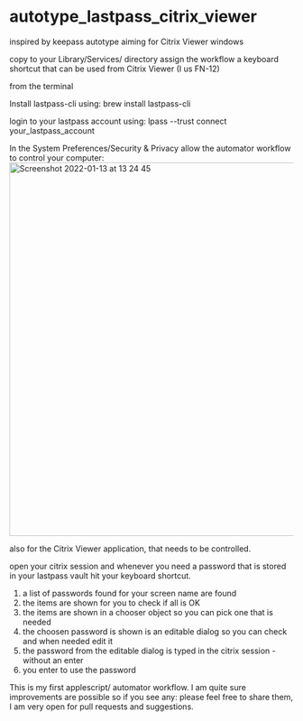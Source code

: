 # autotype_lastpass_citrix_viewer
inspired by keepass autotype aiming for Citrix Viewer windows

copy to your Library/Services/ directory
assign the workflow a keyboard shortcut that can be used from Citrix Viewer (I us FN-12)

from the terminal

Install lastpass-cli using: brew install lastpass-cli

login to your lastpass account using: lpass --trust connect your_lastpass_account

In the System Preferences/Security & Privacy allow the automator workflow to control your computer:<img width="662" alt="Screenshot 2022-01-13 at 13 24 45" src="https://user-images.githubusercontent.com/496774/149329858-6aa0878a-7336-482e-b6fe-094940bd2df5.png">

also for the Citrix Viewer application, that needs to be controlled.


open your citrix session and whenever you need a password that is stored in your lastpass vault hit your keyboard shortcut.
1) a list of passwords found for your screen name are found
2) the items are shown for you to check if all is OK
3) the items are shown in a chooser object so you can pick one that is needed
4) the choosen password is shown is an editable dialog so you can check and when needed edit it
5) the password from the editable dialog is typed in the citrix session - without an enter
6) you enter to use the password


This is my first applescript/ automator workflow. I am quite sure improvements are possible so if you see any: please feel free to share them, I am very open for pull requests and suggestions.

